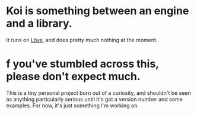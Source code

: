 # Koi is something between an engine and a library.
It runs on [Löve](http://love2d.org/), and does pretty much nothing at the moment.

# f you've stumbled across this, please don't expect much.
This is a tiny personal project born out of a curiosity, and shouldn't be seen as anything particularly serious until it's got a version number and some examples. For now, it's just something I'm working on.
